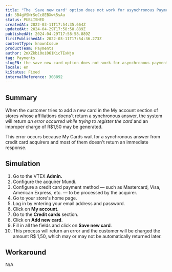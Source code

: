```yaml
---
title: "The 'Save new card' option does not work for asynchronous Payment Providers"
id: 3B4gVSNrSeCc8EBXwk5sAu
status: PUBLISHED
createdAt: 2022-03-11T17:54:35.664Z
updatedAt: 2024-04-29T17:58:58.889Z
publishedAt: 2024-04-29T17:58:58.889Z
firstPublishedAt: 2022-03-11T17:54:36.273Z
contentType: knownIssue
productTeam: Payments
author: 2mXZkbi0oi061KicTExNjo
tag: Payments
slugEN: the-save-new-card-option-does-not-work-for-asynchronous-payment-providers
locale: en
kiStatus: Fixed
internalReference: 308892
---
```


## Summary


When the customer tries to add a new card in the My account section of stores whose affiliations doens't return a synchronous answer, the system will return _an error occurred while trying to register the card_ and an improper charge of R$1,50 may be generated.

This error occurs because My Cards wait for a synchronous answer from credit card acquirers and most of them doesn't return an immediate response.


##

## Simulation



1. Go to the VTEX **Admin.**
2. Configure the acquirer Mundi.
3. Configure a credit card payment method — such as Mastercard, Visa, American Express, etc. — to be processed by the acquirer.
4. Go to your store's home page.
5. Log in by entering your email address and password.
6. Click on **My account**.
7. Go to the **Credit cards** section.
8. Click on **Add new card**.
9. Fill in all the fields and click on **Save new card**.
10. This process will return an error and the customer will be charged the amount R$ 1,50, which may or may not be automatically returned later.


##

## Workaround


N/A

